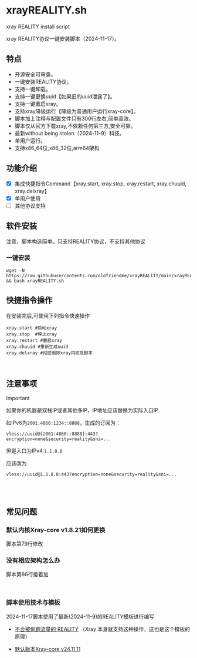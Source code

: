 # xrayREALITY.sh

xray REALITY install script

xray REALITY协议一键安装脚本（2024-11-17）。

## 特点

* 开源安全可审查。
* 一键安装REALITY协议。
* 支持一键卸载。
* 支持一键更换uuid【如果旧的uuid泄露了】。
* 支持一键重启xray。
* 支持xray降级运行【降级为普通用户运行xray-core】。
* 脚本加上注释与配置文件只有300行左右,简单高效。
* 脚本仅从官方下载xray,不依赖任何第三方,安全可靠。
* 最新without being stolen（2024-11-9）科技。
* 单用户运行。
* 支持x86_64位,x86_32位,arm64架构

## 功能介绍

- [x] 集成快捷指令Command【xray.start, xray.stop, xray.restart, xray.chuuid, xray.delxray】
- [x] 单用户使用
- [ ] 其他协议支持

## 软件安装
注意，脚本构造简单。只支持REALITY协议，不支持其他协议


### 一键安装

```
wget -N https://raw.githubusercontents.com/oldfriendme/xrayREALITY/main/xrayREALITY.sh && bash xrayREALITY.sh
```

## 快捷指令操作

在安装完后,可使用下列指令快速操作
```
xray.start #启动xray
xray.stop  #停止xray
xray.restart #重启xray
xray.chuuid #重新生成uuid
xray.delxray #彻底删除xray内核及脚本
```

</br>

## 注意事项
> [!IMPORTANT]
> 如果你的机器是双栈IP或者其他多IP，IP地址应该替换为实际入口IP
> 
> 如IPv6为`2001:4860:1234::8888`，生成的订阅为：
> 
> `vless://uuid@[2001:4860::8888]:443?encryption=none&security=reality&sni=...`
> 
> 但是入口为IPv4:`1.1.8.8`
> 
> 应该改为
> 
> `vless://uuid@1.1.8.8:443?encryption=none&security=reality&sni=...`

</br></br>

## 常见问题
### 默认内核Xray-core v1.8.21如何更换
脚本第79行修改

### 没有相应架构怎么办
脚本第86行接着加

</br>

### 脚本使用技术与模板

2024-11-17脚本使用了最新(2024-11-9)的REALITY模板进行编写
* [不会被偷跑流量的 REALITY](https://github.com/XTLS/Xray-examples/tree/main/VLESS-TCP-REALITY%20(without%20being%20stolen)) （Xray 本身就支持这种操作，这也是这个模板的原理）

* [默认版本Xray-core v24.11.11](https://github.com/XTLS/Xray-core/releases/tag/v24.11.11)
